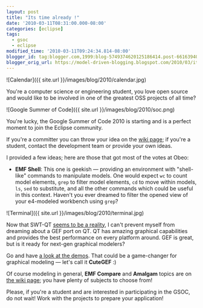 ```yaml
---
layout: post
title: "Its time already !"
date: '2010-03-11T08:31:00.000-08:00'
categories: [eclipse]
tags:
  - gsoc
  - eclipse
modified_time: '2010-03-11T09:24:34.814-08:00'
blogger_id: tag:blogger.com,1999:blog-5749374620125186414.post-6616394046927386636
blogger_orig_url: https://model-driven-blogging.blogspot.com/2010/03/its-time-already.html
---
```


![Calendar]({{ site.url }}/images/blog/2010/calendar.jpg)

You're a computer science or engineering student, you love open source and would like to be involved in one of the greatest OSS projects of all time?

![Google Summer of Code]({{ site.url }}/images/blog/2010/soc.png)

You're lucky, the Google Summer of Code 2010 is starting and is a perfect moment to join the Eclipse community.

If you're a committer you can throw your idea on the [wiki page](https://wiki.eclipse.org/Google_Summer_of_Code_2010_Ideas); if you're a student, contact the development team or provide your own ideas.

I provided a few ideas; here are those that got most of the votes at Obeo:

- **EMF Shell**: This one is geekish — providing an environment with "shell-like" commands to manipulate models. One would expect `wc` to count model elements, `grep` to filter model elements, `cd` to move within models, `ls`, `sed` to substitute, and all the other commands which could be useful in this context. Haven't you ever dreamed to filter the opened view of your e4-modeled workbench using `grep`?

![Terminal]({{ site.url }}/images/blog/2010/terminal.jpg)

Now that SWT-QT [seems to be a reality](https://www.compeople.eu/blog/?cat=4), I can't prevent myself from dreaming about a GEF port on QT. QT has amazing graphical capabilities and provides the best performance on every platform around. GEF is great, but is it ready for next-gen graphical modelers?

Go and have [a look at the demos](https://doc.qt.nokia.com/4.6/examples.html). That could be a game-changer for graphical modeling — let's call it **CuteGEF** :)

Of course modeling in general, **EMF Compare** and **Amalgam** topics are on [the wiki page](https://wiki.eclipse.org/Google_Summer_of_Code_2010_Ideas); you have plenty of subjects to choose from!

Please, if you're a student and are interested in participating in the GSOC, do not wait! Work with the projects to prepare your application!

